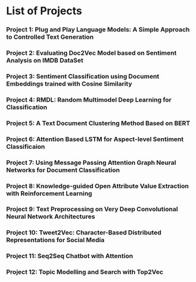 # List of Projects

### Project 1: Plug and Play Language Models: A Simple Approach to Controlled Text Generation

### Project 2: Evaluating Doc2Vec Model based on Sentiment Analysis on IMDB DataSet 

### Project 3:  Sentiment Classification using Document Embeddings trained with Cosine Similarity

### Project 4: RMDL: Random Multimodel Deep Learning for Classification

### Project 5: A Text Document Clustering Method Based on BERT

### Project 6: Attention Based LSTM for Aspect-level Sentiment Classificaion

### Project 7: Using Message Passing Attention Graph Neural Networks for Document Classification

### Project 8: Knowledge-guided Open Attribute Value Extraction with Reinforcement Learning

### Project 9: Text Preprocessing on Very Deep Convolutional Neural Network Architectures

### Project 10: Tweet2Vec: Character-Based Distributed Representations for Social Media

### Project 11: Seq2Seq Chatbot with Attention

### Project 12: Topic Modelling and Search with Top2Vec
